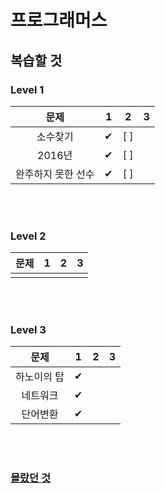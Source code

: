 # 프로그래머스

## 복습할 것

### Level 1

|        문제        |  1  |  2  | 3   |
| :----------------: | :-: | :-: | --- |
|      소수찾기      |  ✔  | [ ] |     |
|       2016년       |  ✔  | [ ] |     |
| 완주하지 못한 선수 |  ✔  | [ ] |     |

<br/><br/>

### Level 2

| 문제 |  1  |  2  | 3   |
| :--: | :-: | :-: | --- |
|      |     |     |     |

<br/><br/>

### Level 3

|    문제     |  1  |  2  | 3   |
| :---------: | :-: | :-: | --- |
| 하노이의 탑 |  ✔  |     |     |
|  네트워크   |  ✔  |     |     |
|  단어변환   |  ✔  |     |     |

<br/><br/>

### <a href="https://github.com/Jiyong95/Codingtest/blob/main/md/README.md">몰랐던 것</a>
